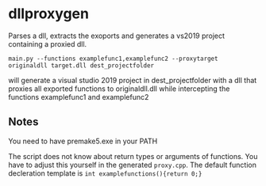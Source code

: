 # dllproxygen

Parses a dll, extracts the exoports and generates a vs2019 project
containing a proxied dll. 

```
main.py --functions examplefunc1,examplefunc2 --proxytarget originaldll target.dll dest_projectfolder 
```

will generate a visual studio 2019 project in dest_projectfolder
with a dll that proxies all exported functions to originaldll.dll while
intercepting the functions examplefunc1 and examplefunc2

## Notes

You need to have premake5.exe in your PATH

The script does not know about return types or arguments of functions. 
You have to adjust this yourself in the generated ```proxy.cpp```.
The default function decleration template is ```int examplefunctions(){return 0;}```
